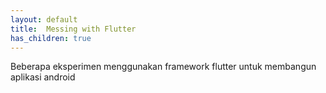 ```yaml
---
layout: default
title:  Messing with Flutter
has_children: true
---
```


Beberapa eksperimen menggunakan framework flutter untuk membangun aplikasi android